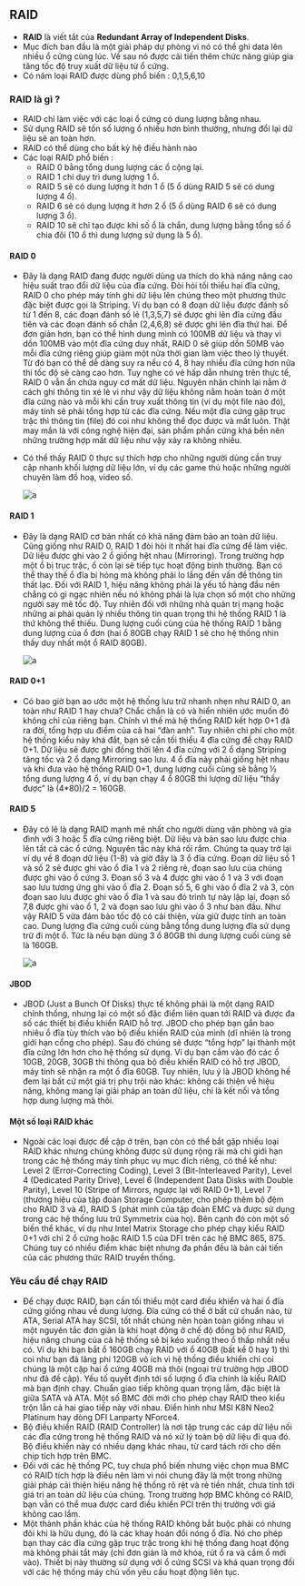 ## RAID

- **RAID** là viết tắt của **Redundant Array of Independent Disks**.
- Mục đích ban đầu là một giải pháp dự phòng vì nó có thể ghi data lên nhiều ổ cứng cùng lúc. Về sau nó được cải tiến thêm chức năng giúp gia tăng tốc độ truy xuất dữ liệu từ ổ cứng.
- Có năm loại RAID được dùng phổ biến : 0,1,5,6,10

### RAID là gì ?

- RAID chỉ làm việc với các loại ổ cứng có dung lượng bằng nhau.
- Sử dụng RAID sẽ tốn số lượng ổ nhiều hơn bình thường, nhưng đổi lại dữ liệu sẽ an toàn hơn.
- RAID có thể dùng cho bất kỳ hệ điều hành nào
- Các loại RAID phổ biến :
    - RAID 0 bằng tổng dung lượng các ổ cộng lại.
    - RAID 1 chỉ duy trì dung lượng 1 ổ.
    - RAID 5 sẽ có dung lượng ít hơn 1 ổ (5 ổ dùng RAID 5 sẽ có dung lượng 4 ổ).
    - RAID 6 sẽ có dụng lượng ít hơn 2 ổ (5 ổ dùng RAID 6 sẽ có dung lượng 3 ổ).
    - RAID 10 sẽ chỉ tạo được khi số ổ là chắn, dung lượng bằng tổng số ổ chia đôi (10 ổ thì dung lượng sử dụng là 5 ổ).

#### RAID 0

- Đây là dạng RAID đang được người dùng ưa thích do khả năng nâng cao hiệu suất trao đổi dữ liệu của đĩa cứng. Đòi hỏi tối thiểu hai đĩa cứng, RAID 0 cho phép máy tính ghi dữ liệu lên chúng theo một phương thức đặc biệt được gọi là Striping. Ví dụ bạn có 8 đoạn dữ liệu được đánh số từ 1 đến 8, các đoạn đánh số lẻ (1,3,5,7) sẽ được ghi lên đĩa cứng đầu tiên và các đoạn đánh số chẵn (2,4,6,8) sẽ được ghi lên đĩa thứ hai. Để đơn giản hơn, bạn có thể hình dung mình có 100MB dữ liệu và thay vì dồn 100MB vào một đĩa cứng duy nhất, RAID 0 sẽ giúp dồn 50MB vào mỗi đĩa cứng riêng giúp giảm một nửa thời gian làm việc theo lý thuyết. Từ đó bạn có thể dễ dàng suy ra nếu có 4, 8 hay nhiều đĩa cứng hơn nữa thì tốc độ sẽ càng cao hơn. Tuy nghe có vẻ hấp dẫn nhưng trên thực tế, RAID 0 vẫn ẩn chứa nguy cơ mất dữ liệu. Nguyên nhân chính lại nằm ở cách ghi thông tin xé lẻ vì như vậy dữ liệu không nằm hoàn toàn ở một đĩa cứng nào và mỗi khi cần truy xuất thông tin (ví dụ một file nào đó), máy tính sẽ phải tổng hợp từ các đĩa cứng. Nếu một đĩa cứng gặp trục trặc thì thông tin (file) đó coi như không thể đọc được và mất luôn. Thật may mắn là với công nghệ hiện đại, sản phẩm phần cứng khá bền nên những trường hợp mất dữ liệu như vậy xảy ra không nhiều.

- Có thể thấy RAID 0 thực sự thích hợp cho những người dùng cần truy cập nhanh khối lượng dữ liệu lớn, ví dụ các game thủ hoặc những người chuyên làm đồ hoạ, video số.

    ![a](https://imgur.com/t79KhAG.png)

#### RAID 1

- Đây là dạng RAID cơ bản nhất có khả năng đảm bảo an toàn dữ liệu. Cũng giống như RAID 0, RAID 1 đòi hỏi ít nhất hai đĩa cứng để làm việc. Dữ liệu được ghi vào 2 ổ giống hệt nhau (Mirroring). Trong trường hợp một ổ bị trục trặc, ổ còn lại sẽ tiếp tục hoạt động bình thường. Bạn có thể thay thế ổ đĩa bị hỏng mà không phải lo lắng đến vấn đề thông tin thất lạc. Đối với RAID 1, hiệu năng không phải là yếu tố hàng đầu nên chẳng có gì ngạc nhiên nếu nó không phải là lựa chọn số một cho những người say mê tốc độ. Tuy nhiên đối với những nhà quản trị mạng hoặc những ai phải quản lý nhiều thông tin quan trọng thì hệ thống RAID 1 là thứ không thể thiếu. Dung lượng cuối cùng của hệ thống RAID 1 bằng dung lượng của ổ đơn (hai ổ 80GB chạy RAID 1 sẽ cho hệ thống nhìn thấy duy nhất một ổ RAID 80GB).

    ![a](https://imgur.com/Ps8Gtrv.png)

#### RAID 0+1

- Có bao giờ bạn ao ước một hệ thống lưu trữ nhanh nhẹn như RAID 0, an toàn như RAID 1 hay chưa? Chắc chắn là có và hiển nhiên ước muốn đó không chỉ của riêng bạn. Chính vì thế mà hệ thống RAID kết hợp 0+1 đã ra đời, tổng hợp ưu điểm của cả hai “đàn anh”. Tuy nhiên chi phí cho một hệ thống kiểu này khá đắt, bạn sẽ cần tối thiểu 4 đĩa cứng để chạy RAID 0+1. Dữ liệu sẽ được ghi đồng thời lên 4 đĩa cứng với 2 ổ dạng Striping tăng tốc và 2 ổ dạng Mirroring sao lưu. 4 ổ đĩa này phải giống hệt nhau và khi đưa vào hệ thống RAID 0+1, dung lượng cuối cùng sẽ bằng ½ tổng dung lượng 4 ổ, ví dụ bạn chạy 4 ổ 80GB thì lượng dữ liệu “thấy được” là (4*80)/2 = 160GB.

#### RAID 5

- Đây có lẽ là dạng RAID mạnh mẽ nhất cho người dùng văn phòng và gia đình với 3 hoặc 5 đĩa cứng riêng biệt. Dữ liệu và bản sao lưu được chia lên tất cả các ổ cứng. Nguyên tắc này khá rối rắm. Chúng ta quay trở lại ví dụ về 8 đoạn dữ liệu (1-8) và giờ đây là 3 ổ đĩa cứng. Đoạn dữ liệu số 1 và số 2 sẽ được ghi vào ổ đĩa 1 và 2 riêng rẽ, đoạn sao lưu của chúng được ghi vào ổ cứng 3. Đoạn số 3 và 4 được ghi vào ổ 1 và 3 với đoạn sao lưu tương ứng ghi vào ổ đĩa 2. Đoạn số 5, 6 ghi vào ổ đĩa 2 và 3, còn đoạn sao lưu được ghi vào ổ đĩa 1 và sau đó trình tự này lặp lại, đoạn số 7,8 được ghi vào ổ 1, 2 và đoạn sao lưu ghi vào ổ 3 như ban đầu. Như vậy RAID 5 vừa đảm bảo tốc độ có cải thiện, vừa giữ được tính an toàn cao. Dung lượng đĩa cứng cuối cùng bằng tổng dung lượng đĩa sử dụng trừ đi một ổ. Tức là nếu bạn dùng 3 ổ 80GB thì dung lượng cuối cùng sẽ là 160GB.

    ![a](https://imgur.com/tJD1HvJ.png)

#### JBOD

- JBOD (Just a Bunch Of Disks) thực tế không phải là một dạng RAID chính thống, nhưng lại có một số đặc điểm liên quan tới RAID và được đa số các thiết bị điều khiển RAID hỗ trợ. JBOD cho phép bạn gắn bao nhiêu ổ đĩa tùy thích vào bộ điều khiển RAID của mình (dĩ nhiên là trong giới hạn cổng cho phép). Sau đó chúng sẽ được “tổng hợp” lại thành một đĩa cứng lớn hơn cho hệ thống sử dụng. Ví dụ bạn cắm vào đó các ổ 10GB, 20GB, 30GB thì thông qua bộ điều khiển RAID có hỗ trợ JBOD, máy tính sẽ nhận ra một ổ đĩa 60GB. Tuy nhiên, lưu ý là JBOD không hề đem lại bất cứ một giá trị phụ trội nào khác: không cải thiện về hiệu năng, không mang lại giải pháp an toàn dữ liệu, chỉ là kết nối và tổng hợp dung lượng mà thôi.

#### Một số loại RAID khác

- Ngoài các loại được đề cập ở trên, bạn còn có thể bắt gặp nhiều loại RAID khác nhưng chúng không được sử dụng rộng rãi mà chỉ giới hạn trong các hệ thống máy tính phục vụ mục đích riêng, có thể kể như: Level 2 (Error-Correcting Coding), Level 3 (Bit-Interleaved Parity), Level 4 (Dedicated Parity Drive), Level 6 (Independent Data Disks with Double Parity), Level 10 (Stripe of Mirrors, ngược lại với RAID 0+1), Level 7 (thương hiệu của tập đoàn Storage Computer, cho phép thêm bộ đệm cho RAID 3 và 4), RAID S (phát minh của tập đoàn EMC và được sử dụng trong các hệ thống lưu trữ Symmetrix của họ). Bên cạnh đó còn một số biến thể khác, ví dụ như Intel Matrix Storage cho phép chạy kiểu RAID 0+1 với chỉ 2 ổ cứng hoặc RAID 1.5 của DFI trên các hệ BMC 865, 875. Chúng tuy có nhiều điểm khác biệt nhưng đa phần đều là bản cải tiến của các phương thức RAID truyền thống.

### Yêu cầu để chạy RAID

- Để chạy được RAID, bạn cần tối thiểu một card điều khiển và hai ổ đĩa cứng giống nhau về dung lượng. Đĩa cứng có thể ở bất cứ chuẩn nào, từ ATA, Serial ATA hay SCSI, tốt nhất chúng nên hoàn toàn giống nhau vì một nguyên tắc đơn giản là khi hoạt động ở chế độ đồng bộ như RAID, hiệu năng chung của cả hệ thống sẽ bị kéo xuống theo ổ thấp nhất nếu có. Ví dụ khi bạn bắt ổ 160GB chạy RAID với ổ 40GB (bất kể 0 hay 1) thì coi như bạn đã lãng phí 120GB vô ích vì hệ thống điều khiển chỉ coi chúng là một cặp hai ổ cứng 40GB mà thôi (ngoại trừ trường hợp JBOD như đã đề cập). Yếu tố quyết định tới số lượng ổ đĩa chính là kiểu RAID mà bạn định chạy. Chuẩn giao tiếp không quan trọng lắm, đặc biệt là giữa SATA và ATA. Một số BMC đời mới cho phép chạy RAID theo kiểu trộn lẫn cả hai giao tiếp này với nhau. Điển hình như MSI K8N Neo2 Platinum hay dòng DFI Lanparty NForce4.
- Bộ điều khiển RAID (RAID Controller) là nơi tập trung các cáp dữ liệu nối các đĩa cứng trong hệ thống RAID và nó xử lý toàn bộ dữ liệu đi qua đó. Bộ điều khiển này có nhiều dạng khác nhau, từ card tách rời cho dến chip tích hợp trên BMC.
- Đối với các hệ thống PC, tuy chưa phổ biến nhưng việc chọn mua BMC có RAID tích hợp là điều nên làm vì nói chung đây là một trong những giải pháp cải thiện hiệu năng hệ thống rõ rệt và rẻ tiền nhất, chưa tính tới giá trị an toàn dữ liệu của chúng. Trong trường hợp BMC không có RAID, bạn vẫn có thể mua được card điều khiển PCI trên thị trường với giá không cao lắm.
- Một thành phần khác của hệ thống RAID không bắt buộc phải có nhưng đôi khi là hữu dụng, đó là các khay hoán đổi nóng ổ đĩa. Nó cho phép bạn thay các đĩa cứng gặp trục trặc trong khi hệ thống đang hoạt động mà không phải tắt máy (chỉ đơn giản là mở khóa, rút ổ ra và cắm ổ mới vào). Thiết bị này thường sử dụng với ổ cứng SCSI và khá quan trọng đối với các hệ thống máy chủ vốn yêu cầu hoạt động liên tục.